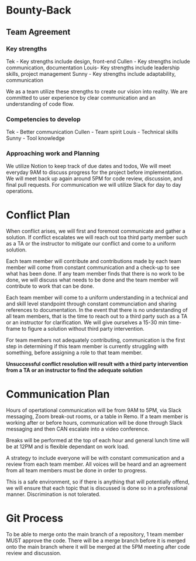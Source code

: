 # Bounty-Back

## Team Agreement

### Key strengths

Tek - Key strengths include design, front-end
Cullen - Key strengths include communication, documentation 
Louis- Key strengths include leadership skills, project management 
Sunny - Key strengths include adaptability, communication 

We as a team utilize these strengths to create our vision into reality. We are committed to user experience by clear communication and an understanding of code flow.

### Competencies to develop 
Tek - Better communication
Cullen - Team spirit
Louis - Technical skills 
Sunny - Tool knowledge

### Approaching work and Planning 

We utilize Notion to keep track of due dates and todos, We will meet everyday 9AM to discuss progress for the project before implementation. We will meet back up again around 5PM for code review, discussion, and final pull requests. For communication we will utilize Slack for day to day operations. 

# Conflict Plan
When conflict arises, we will first and foremost communicate and gather a solution. If conflict escalates we will reach out toa third party member such as a TA or the instructor to mitigate our conflict and come to a uniform solution. 

Each team member will contribute and contributions made by each team member will come from constant communication and a check-up to see what has been done. If any team member finds that there is no work to be done, we will discuss what needs to be done and the team member will contribute to work that can be done. 

Each team member will come to a uniform understanding in a technical and and skill level standpoint through constant communciation and sharing references to documentation. In the event that there is no understanding of all team members, that is the time to reach out to a third party such as a TA or an instructor for clarification. We will give ourselves a 15-30 min time-frame to figure a solution without third party intervention. 

For team members not adequately contributing, communication is the first step in determining if this team member is currently struggling with something, before assigning a role to that team member. 

**Unsuccessful conflict resolution will result with a third party intervention from a TA or an instructor to find the adequate solution** 

# Communication Plan 

Hours of opertational communication will be from 9AM to 5PM, via Slack messaging, Zoom break-out rooms, or a table in Remo. If a team member is working after or before hours, communication will be done through Slack messaging and then CAN escalate into a video conference. 

Breaks will be performed at the top of each hour and general lunch time will be at 12PM and is flexible dependant on work load. 

A strategy to include everyone will be with constant communication and a review from each team member. All voices will be heard and an agreement from all team members must be done in order to progress.

This is a safe environment, so if there is anything that will potentially offend, we will ensure that each topic that is discussed is done so in a professional manner. Discrimination is not tolerated. 

# Git Process

To be able to merge onto the main branch of a repository, 1 team member MUST approve the code. There will be a merge branch before it is merged onto the main branch where it will be merged at the 5PM meeting after code review and discussion. 
